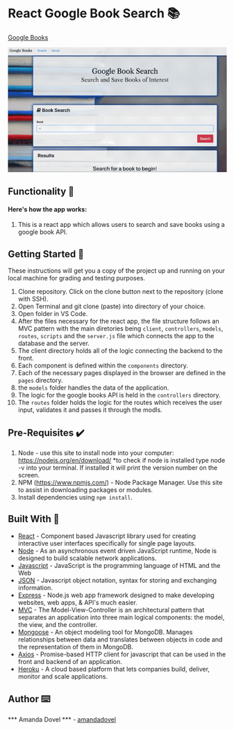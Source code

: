 # React Google Book Search 📚

<a href="https://googlebooks-dovel.herokuapp.com/">Google Books</a>

<img src="client/src/images/googlegif.gif" alt="google-gif">

## Functionality 💪
#### Here's how the app works: 
1. This is a react app which allows users to search and save books using a google book API.

## Getting Started 🏁

These instructions will get you a copy of the project up and running on your local machine for grading and testing purposes. 

1. Clone repository. Click on the clone button next to the repository (clone with SSH).
2. Open Terminal and git clone (paste) into directory of your choice. 
3. Open folder in VS Code. 
4. After the files necessary for the react app, the file structure follows an MVC pattern with the main diretories       being `client`, `controllers`, `models`, `routes`, `scripts` and the `server.js` file which connects the app to       the database and the server. 
5. The client directory holds all of the logic connecting the backend to the front.
6. Each component is defined within the `components` directory. 
7. Each of the necessary pages displayed in the browser are defined in the `pages` directory.
8. the `models` folder handles the data of the application. 
9. The logic for the google books API is held in the `controllers` directory.
10. The `routes` folder holds the logic for the routes which receives the user input, validates it and passes it through the modls.


## Pre-Requisites ✔️

1. Node - use this site to install node into your computer: https://nodejs.org/en/download/
    *to check if node is installed type node -v into your terminal. If installed it will print the version number on the screen.
2. NPM (https://www.npmjs.com/) - Node Package Manager. Use this site to assist in downloading packages or modules. 
3. Install dependencies using `npm install`.

## Built With 🔧

* [React](https://reactjs.org/) - Component based Javascript library used for creating interactive user interfaces      specifically for single page layouts. 
* [Node](https://nodejs.org/en/download/) - As an asynchronous event driven JavaScript runtime, Node is designed to     build scalable network applications. 
* [Javascript](https://www.javascript.com/) - JavaScript is the programming language of HTML and the Web
* [JSON](https://www.json.org/) - Javascript object notation, syntax for storing and exchanging information. 
* [Express](https://www.npmjs.com/package/express) - Node.js web app framework designed to make developing websites,    web apps, & API's       much easier.
* [MVC](https://www.geeksforgeeks.org/mvc-design-pattern/) - The Model-View-Controller is an architectural pattern      that separates an       application into three main logical components: the model, the view, and the controller.
* [Mongoose](https://mongoosejs.com/docs/) - An object modeling tool for MongoDB. Manages relationships between data    and translates          between objects in code and the representation of them in MongoDB. 
* [Axios](https://www.npmjs.com/package/axios) - Promise-based HTTP client for javascript that can be used in the front and backend of an       application. 
* [Heroku](https://www.heroku.com/) - A cloud based platform that lets companies build, deliver, monitor and scale      applications.
 

## Author ⌨️

*** Amanda Dovel *** - [amandadovel](https://github.com/amandadovel)

